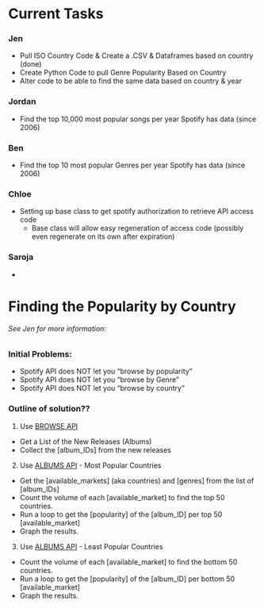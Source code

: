 # Current Tasks

### Jen 
- Pull ISO Country Code & Create a .CSV & Dataframes based on country (done)
- Create Python Code to pull Genre Popularity Based on Country
- Alter code to be able to find the same data based on country & year

### Jordan 
- Find the top 10,000 most popular songs per year Spotify has data (since 2006)

### Ben 
- Find the top 10 most popular Genres per year Spotify has data (since 2006)

### Chloe 
- Setting up base class to get spotify authorization to retrieve API access code 
  - Base class will allow easy regeneration of access code (possibly even regenerate on its own after expiration)
  
### Saroja
- 


# Finding the Popularity by Country 
###### See Jen for more information:

### Initial Problems:

* Spotify API does NOT let you “browse by popularity”
* Spotify API does NOT let you “browse by Genre”
* Spotify API does NOT let you “browse by country”

### Outline of solution??

1. Use [BROWSE API](https://developer.spotify.com/documentation/web-api/reference-beta/#category-browse)
  * Get a List of the New Releases (Albums)
  * Collect the [album_IDs] from the new releases
2. Use [ALBUMS API](https://developer.spotify.com/documentation/web-api/reference-beta/#category-albums) - Most Popular Countries
  * Get the [available_markets] (aka countries) and [genres] from the list of [album_IDs]
  * Count the volume of each [available_market] to find the top 50 countries.
  * Run a loop to get the [popularity] of the [album_ID] per top 50 [available_market]
  * Graph the results.
3. Use [ALBUMS API](https://developer.spotify.com/documentation/web-api/reference-beta/#category-albums) - Least Popular Countries
  * Count the volume of each [available_market] to find the bottom 50 countries.
  * Run a loop to get the [popularity] of the [album_ID] per bottom 50 [available_market]
  * Graph the results.

